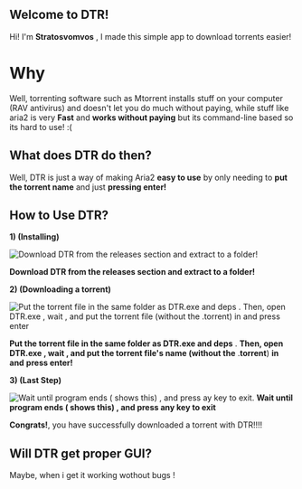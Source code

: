## Welcome to DTR!

Hi! I'm **Stratosvomvos** , I made this simple app to download torrents easier!


# Why

Well, torrenting software such as Mtorrent installs stuff on your computer (RAV antivirus) and doesn't let you do much without paying, while stuff like aria2 is very **Fast** and **works without paying** but its command-line based so its hard to use! :(

## What does DTR do then? 
Well, DTR is just a way of making Aria2 **easy to use** by only needing to **put the torrent name** and just **pressing enter!**

## How to Use DTR?
**1) (Installing)**

![Download DTR from the releases section and extract to a folder!](https://raw.githubusercontent.com/stratosvomvos/DTR/main/S1.png)

**Download DTR from the releases section and extract to a folder!**

**2)   (Downloading a torrent)**

![Put the torrent file in the same folder as DTR.exe and deps . Then, open DTR.exe , wait , and put the torrent file (without the .torrent) in and press enter ](https://raw.githubusercontent.com/stratosvomvos/DTR/main/S2.png)

**Put the torrent file in the same folder as DTR.exe and deps** . **Then, open DTR.exe , wait , and put the torrent file's name (without the** .**torrent**) **in** **and** **press enter!**


**3) (Last Step)**

![Wait until program ends ( shows this) , and press ay key to exit.](https://raw.githubusercontent.com/stratosvomvos/DTR/main/S3.png)
**Wait until program ends ( shows this) , and press any key to exit**


**Congrats!**, you have successfully downloaded a torrent with DTR!!!!

## Will DTR get proper GUI?

Maybe, when i get it working wothout bugs !
